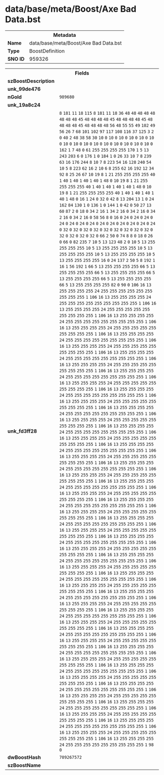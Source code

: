 <h1>data/base/meta/Boost/Axe Bad Data.bst</h1><table><tr><th colspan="100%">Metadata</th></tr><tr><td><b>Name</b></td><td>data/base/meta/Boost/Axe Bad Data.bst</td></tr><tr><td><b>Type</b></td><td>BoostDefinition</td></tr><tr><td><b>SNO ID</b></td><td>959326</td></tr></table>

<table><tr><th colspan="100%">Fields</th></tr><tr><td><b>szBoostDescription</b></td><td><code></code></td></tr><tr><td><b>unk_99de476</b></td><td><code></code></td></tr><tr><td><b>nGold</b></td><td><code>989680</code></td></tr><tr><td><b>unk_19a8c24</b></td><td></td></tr><tr><td><b>unk_fd3ff28</b></td><td><code>8</code>
<code>181</code>
<code>11</code>
<code>18</code>
<code>115</code>
<code>8</code>
<code>181</code>
<code>11</code>
<code>18</code>
<code>36</code>
<code>48</code>
<code>48</code>
<code>48</code>
<code>48</code>
<code>48</code>
<code>48</code>
<code>48</code>
<code>48</code>
<code>45</code>
<code>48</code>
<code>48</code>
<code>48</code>
<code>48</code>
<code>45</code>
<code>48</code>
<code>48</code>
<code>48</code>
<code>48</code>
<code>45</code>
<code>48</code>
<code>48</code>
<code>48</code>
<code>48</code>
<code>45</code>
<code>48</code>
<code>48</code>
<code>48</code>
<code>48</code>
<code>56</code>
<code>48</code>
<code>55</code>
<code>55</code>
<code>49</code>
<code>102</code>
<code>49</code>
<code>56</code>
<code>26</code>
<code>7</code>
<code>68</code>
<code>101</code>
<code>102</code>
<code>97</code>
<code>117</code>
<code>108</code>
<code>116</code>
<code>37</code>
<code>125</code>
<code>3</code>
<code>2</code>
<code>0</code>
<code>40</code>
<code>2</code>
<code>48</code>
<code>38</code>
<code>58</code>
<code>30</code>
<code>10</code>
<code>0</code>
<code>10</code>
<code>0</code>
<code>10</code>
<code>0</code>
<code>10</code>
<code>0</code>
<code>10</code>
<code>0</code>
<code>10</code>
<code>0</code>
<code>10</code>
<code>0</code>
<code>10</code>
<code>0</code>
<code>10</code>
<code>0</code>
<code>10</code>
<code>0</code>
<code>10</code>
<code>0</code>
<code>10</code>
<code>0</code>
<code>10</code>
<code>0</code>
<code>10</code>
<code>0</code>
<code>10</code>
<code>0</code>
<code>162</code>
<code>1</code>
<code>7</code>
<code>48</code>
<code>0</code>
<code>61</code>
<code>255</code>
<code>255</code>
<code>255</code>
<code>255</code>
<code>170</code>
<code>1</code>
<code>5</code>
<code>13</code>
<code>243</code>
<code>203</code>
<code>6</code>
<code>0</code>
<code>176</code>
<code>1</code>
<code>0</code>
<code>184</code>
<code>1</code>
<code>0</code>
<code>26</code>
<code>33</code>
<code>10</code>
<code>7</code>
<code>8</code>
<code>239</code>
<code>63</code>
<code>16</code>
<code>176</code>
<code>244</code>
<code>8</code>
<code>10</code>
<code>7</code>
<code>8</code>
<code>223</code>
<code>54</code>
<code>16</code>
<code>128</code>
<code>240</code>
<code>54</code>
<code>10</code>
<code>5</code>
<code>8</code>
<code>223</code>
<code>62</code>
<code>16</code>
<code>2</code>
<code>10</code>
<code>6</code>
<code>8</code>
<code>255</code>
<code>62</code>
<code>16</code>
<code>192</code>
<code>12</code>
<code>34</code>
<code>92</code>
<code>8</code>
<code>25</code>
<code>26</code>
<code>67</code>
<code>10</code>
<code>19</code>
<code>8</code>
<code>1</code>
<code>21</code>
<code>255</code>
<code>255</code>
<code>255</code>
<code>255</code>
<code>40</code>
<code>1</code>
<code>40</code>
<code>1</code>
<code>40</code>
<code>1</code>
<code>40</code>
<code>1</code>
<code>40</code>
<code>1</code>
<code>48</code>
<code>0</code>
<code>10</code>
<code>19</code>
<code>8</code>
<code>1</code>
<code>21</code>
<code>255</code>
<code>255</code>
<code>255</code>
<code>255</code>
<code>40</code>
<code>1</code>
<code>40</code>
<code>1</code>
<code>40</code>
<code>1</code>
<code>40</code>
<code>1</code>
<code>40</code>
<code>1</code>
<code>48</code>
<code>0</code>
<code>10</code>
<code>19</code>
<code>8</code>
<code>1</code>
<code>21</code>
<code>255</code>
<code>255</code>
<code>255</code>
<code>255</code>
<code>40</code>
<code>1</code>
<code>40</code>
<code>1</code>
<code>40</code>
<code>1</code>
<code>40</code>
<code>1</code>
<code>40</code>
<code>1</code>
<code>48</code>
<code>0</code>
<code>16</code>
<code>1</code>
<code>24</code>
<code>0</code>
<code>32</code>
<code>0</code>
<code>42</code>
<code>8</code>
<code>13</code>
<code>204</code>
<code>13</code>
<code>1</code>
<code>0</code>
<code>24</code>
<code>162</code>
<code>84</code>
<code>130</code>
<code>1</code>
<code>0</code>
<code>136</code>
<code>1</code>
<code>0</code>
<code>144</code>
<code>1</code>
<code>0</code>
<code>42</code>
<code>0</code>
<code>50</code>
<code>27</code>
<code>13</code>
<code>60</code>
<code>87</code>
<code>2</code>
<code>0</code>
<code>18</code>
<code>0</code>
<code>34</code>
<code>2</code>
<code>16</code>
<code>1</code>
<code>34</code>
<code>2</code>
<code>16</code>
<code>0</code>
<code>34</code>
<code>2</code>
<code>16</code>
<code>0</code>
<code>34</code>
<code>2</code>
<code>16</code>
<code>0</code>
<code>34</code>
<code>2</code>
<code>16</code>
<code>0</code>
<code>58</code>
<code>56</code>
<code>8</code>
<code>0</code>
<code>16</code>
<code>0</code>
<code>24</code>
<code>0</code>
<code>24</code>
<code>0</code>
<code>24</code>
<code>0</code>
<code>24</code>
<code>0</code>
<code>24</code>
<code>0</code>
<code>24</code>
<code>0</code>
<code>24</code>
<code>0</code>
<code>24</code>
<code>0</code>
<code>24</code>
<code>0</code>
<code>24</code>
<code>0</code>
<code>24</code>
<code>0</code>
<code>24</code>
<code>0</code>
<code>24</code>
<code>0</code>
<code>32</code>
<code>0</code>
<code>32</code>
<code>0</code>
<code>32</code>
<code>0</code>
<code>32</code>
<code>0</code>
<code>32</code>
<code>0</code>
<code>32</code>
<code>0</code>
<code>32</code>
<code>0</code>
<code>32</code>
<code>0</code>
<code>32</code>
<code>0</code>
<code>32</code>
<code>0</code>
<code>32</code>
<code>0</code>
<code>32</code>
<code>0</code>
<code>32</code>
<code>0</code>
<code>66</code>
<code>2</code>
<code>50</code>
<code>0</code>
<code>74</code>
<code>8</code>
<code>8</code>
<code>0</code>
<code>18</code>
<code>0</code>
<code>26</code>
<code>0</code>
<code>66</code>
<code>0</code>
<code>82</code>
<code>235</code>
<code>7</code>
<code>10</code>
<code>5</code>
<code>13</code>
<code>123</code>
<code>48</code>
<code>2</code>
<code>0</code>
<code>10</code>
<code>5</code>
<code>13</code>
<code>255</code>
<code>255</code>
<code>255</code>
<code>255</code>
<code>10</code>
<code>5</code>
<code>13</code>
<code>255</code>
<code>255</code>
<code>255</code>
<code>255</code>
<code>10</code>
<code>5</code>
<code>13</code>
<code>255</code>
<code>255</code>
<code>255</code>
<code>255</code>
<code>10</code>
<code>5</code>
<code>13</code>
<code>255</code>
<code>255</code>
<code>255</code>
<code>255</code>
<code>10</code>
<code>5</code>
<code>13</code>
<code>255</code>
<code>255</code>
<code>255</code>
<code>255</code>
<code>16</code>
<code>0</code>
<code>24</code>
<code>137</code>
<code>2</code>
<code>50</code>
<code>5</code>
<code>8</code>
<code>192</code>
<code>1</code>
<code>16</code>
<code>1</code>
<code>56</code>
<code>192</code>
<code>1</code>
<code>66</code>
<code>5</code>
<code>13</code>
<code>255</code>
<code>255</code>
<code>255</code>
<code>255</code>
<code>66</code>
<code>5</code>
<code>13</code>
<code>255</code>
<code>255</code>
<code>255</code>
<code>255</code>
<code>66</code>
<code>5</code>
<code>13</code>
<code>255</code>
<code>255</code>
<code>255</code>
<code>255</code>
<code>66</code>
<code>5</code>
<code>13</code>
<code>255</code>
<code>255</code>
<code>255</code>
<code>255</code>
<code>66</code>
<code>5</code>
<code>13</code>
<code>255</code>
<code>255</code>
<code>255</code>
<code>255</code>
<code>66</code>
<code>5</code>
<code>13</code>
<code>255</code>
<code>255</code>
<code>255</code>
<code>255</code>
<code>82</code>
<code>0</code>
<code>90</code>
<code>0</code>
<code>106</code>
<code>16</code>
<code>13</code>
<code>255</code>
<code>255</code>
<code>255</code>
<code>255</code>
<code>24</code>
<code>255</code>
<code>255</code>
<code>255</code>
<code>255</code>
<code>255</code>
<code>255</code>
<code>255</code>
<code>255</code>
<code>255</code>
<code>1</code>
<code>106</code>
<code>16</code>
<code>13</code>
<code>255</code>
<code>255</code>
<code>255</code>
<code>255</code>
<code>24</code>
<code>255</code>
<code>255</code>
<code>255</code>
<code>255</code>
<code>255</code>
<code>255</code>
<code>255</code>
<code>255</code>
<code>255</code>
<code>1</code>
<code>106</code>
<code>16</code>
<code>13</code>
<code>255</code>
<code>255</code>
<code>255</code>
<code>255</code>
<code>24</code>
<code>255</code>
<code>255</code>
<code>255</code>
<code>255</code>
<code>255</code>
<code>255</code>
<code>255</code>
<code>255</code>
<code>255</code>
<code>1</code>
<code>106</code>
<code>16</code>
<code>13</code>
<code>255</code>
<code>255</code>
<code>255</code>
<code>255</code>
<code>24</code>
<code>255</code>
<code>255</code>
<code>255</code>
<code>255</code>
<code>255</code>
<code>255</code>
<code>255</code>
<code>255</code>
<code>255</code>
<code>1</code>
<code>106</code>
<code>16</code>
<code>13</code>
<code>255</code>
<code>255</code>
<code>255</code>
<code>255</code>
<code>24</code>
<code>255</code>
<code>255</code>
<code>255</code>
<code>255</code>
<code>255</code>
<code>255</code>
<code>255</code>
<code>255</code>
<code>255</code>
<code>1</code>
<code>106</code>
<code>16</code>
<code>13</code>
<code>255</code>
<code>255</code>
<code>255</code>
<code>255</code>
<code>24</code>
<code>255</code>
<code>255</code>
<code>255</code>
<code>255</code>
<code>255</code>
<code>255</code>
<code>255</code>
<code>255</code>
<code>255</code>
<code>1</code>
<code>106</code>
<code>16</code>
<code>13</code>
<code>255</code>
<code>255</code>
<code>255</code>
<code>255</code>
<code>24</code>
<code>255</code>
<code>255</code>
<code>255</code>
<code>255</code>
<code>255</code>
<code>255</code>
<code>255</code>
<code>255</code>
<code>255</code>
<code>1</code>
<code>106</code>
<code>16</code>
<code>13</code>
<code>255</code>
<code>255</code>
<code>255</code>
<code>255</code>
<code>24</code>
<code>255</code>
<code>255</code>
<code>255</code>
<code>255</code>
<code>255</code>
<code>255</code>
<code>255</code>
<code>255</code>
<code>255</code>
<code>1</code>
<code>106</code>
<code>16</code>
<code>13</code>
<code>255</code>
<code>255</code>
<code>255</code>
<code>255</code>
<code>24</code>
<code>255</code>
<code>255</code>
<code>255</code>
<code>255</code>
<code>255</code>
<code>255</code>
<code>255</code>
<code>255</code>
<code>255</code>
<code>1</code>
<code>106</code>
<code>16</code>
<code>13</code>
<code>255</code>
<code>255</code>
<code>255</code>
<code>255</code>
<code>24</code>
<code>255</code>
<code>255</code>
<code>255</code>
<code>255</code>
<code>255</code>
<code>255</code>
<code>255</code>
<code>255</code>
<code>255</code>
<code>1</code>
<code>106</code>
<code>16</code>
<code>13</code>
<code>255</code>
<code>255</code>
<code>255</code>
<code>255</code>
<code>24</code>
<code>255</code>
<code>255</code>
<code>255</code>
<code>255</code>
<code>255</code>
<code>255</code>
<code>255</code>
<code>255</code>
<code>255</code>
<code>1</code>
<code>106</code>
<code>16</code>
<code>13</code>
<code>255</code>
<code>255</code>
<code>255</code>
<code>255</code>
<code>24</code>
<code>255</code>
<code>255</code>
<code>255</code>
<code>255</code>
<code>255</code>
<code>255</code>
<code>255</code>
<code>255</code>
<code>255</code>
<code>1</code>
<code>106</code>
<code>16</code>
<code>13</code>
<code>255</code>
<code>255</code>
<code>255</code>
<code>255</code>
<code>24</code>
<code>255</code>
<code>255</code>
<code>255</code>
<code>255</code>
<code>255</code>
<code>255</code>
<code>255</code>
<code>255</code>
<code>255</code>
<code>1</code>
<code>106</code>
<code>16</code>
<code>13</code>
<code>255</code>
<code>255</code>
<code>255</code>
<code>255</code>
<code>24</code>
<code>255</code>
<code>255</code>
<code>255</code>
<code>255</code>
<code>255</code>
<code>255</code>
<code>255</code>
<code>255</code>
<code>255</code>
<code>1</code>
<code>106</code>
<code>16</code>
<code>13</code>
<code>255</code>
<code>255</code>
<code>255</code>
<code>255</code>
<code>24</code>
<code>255</code>
<code>255</code>
<code>255</code>
<code>255</code>
<code>255</code>
<code>255</code>
<code>255</code>
<code>255</code>
<code>255</code>
<code>1</code>
<code>106</code>
<code>16</code>
<code>13</code>
<code>255</code>
<code>255</code>
<code>255</code>
<code>255</code>
<code>24</code>
<code>255</code>
<code>255</code>
<code>255</code>
<code>255</code>
<code>255</code>
<code>255</code>
<code>255</code>
<code>255</code>
<code>255</code>
<code>1</code>
<code>106</code>
<code>16</code>
<code>13</code>
<code>255</code>
<code>255</code>
<code>255</code>
<code>255</code>
<code>24</code>
<code>255</code>
<code>255</code>
<code>255</code>
<code>255</code>
<code>255</code>
<code>255</code>
<code>255</code>
<code>255</code>
<code>255</code>
<code>1</code>
<code>106</code>
<code>16</code>
<code>13</code>
<code>255</code>
<code>255</code>
<code>255</code>
<code>255</code>
<code>24</code>
<code>255</code>
<code>255</code>
<code>255</code>
<code>255</code>
<code>255</code>
<code>255</code>
<code>255</code>
<code>255</code>
<code>255</code>
<code>1</code>
<code>106</code>
<code>16</code>
<code>13</code>
<code>255</code>
<code>255</code>
<code>255</code>
<code>255</code>
<code>24</code>
<code>255</code>
<code>255</code>
<code>255</code>
<code>255</code>
<code>255</code>
<code>255</code>
<code>255</code>
<code>255</code>
<code>255</code>
<code>1</code>
<code>106</code>
<code>16</code>
<code>13</code>
<code>255</code>
<code>255</code>
<code>255</code>
<code>255</code>
<code>24</code>
<code>255</code>
<code>255</code>
<code>255</code>
<code>255</code>
<code>255</code>
<code>255</code>
<code>255</code>
<code>255</code>
<code>255</code>
<code>1</code>
<code>106</code>
<code>16</code>
<code>13</code>
<code>255</code>
<code>255</code>
<code>255</code>
<code>255</code>
<code>24</code>
<code>255</code>
<code>255</code>
<code>255</code>
<code>255</code>
<code>255</code>
<code>255</code>
<code>255</code>
<code>255</code>
<code>255</code>
<code>1</code>
<code>106</code>
<code>16</code>
<code>13</code>
<code>255</code>
<code>255</code>
<code>255</code>
<code>255</code>
<code>24</code>
<code>255</code>
<code>255</code>
<code>255</code>
<code>255</code>
<code>255</code>
<code>255</code>
<code>255</code>
<code>255</code>
<code>255</code>
<code>1</code>
<code>106</code>
<code>16</code>
<code>13</code>
<code>255</code>
<code>255</code>
<code>255</code>
<code>255</code>
<code>24</code>
<code>255</code>
<code>255</code>
<code>255</code>
<code>255</code>
<code>255</code>
<code>255</code>
<code>255</code>
<code>255</code>
<code>255</code>
<code>1</code>
<code>106</code>
<code>16</code>
<code>13</code>
<code>255</code>
<code>255</code>
<code>255</code>
<code>255</code>
<code>24</code>
<code>255</code>
<code>255</code>
<code>255</code>
<code>255</code>
<code>255</code>
<code>255</code>
<code>255</code>
<code>255</code>
<code>255</code>
<code>1</code>
<code>106</code>
<code>16</code>
<code>13</code>
<code>255</code>
<code>255</code>
<code>255</code>
<code>255</code>
<code>24</code>
<code>255</code>
<code>255</code>
<code>255</code>
<code>255</code>
<code>255</code>
<code>255</code>
<code>255</code>
<code>255</code>
<code>255</code>
<code>1</code>
<code>106</code>
<code>16</code>
<code>13</code>
<code>255</code>
<code>255</code>
<code>255</code>
<code>255</code>
<code>24</code>
<code>255</code>
<code>255</code>
<code>255</code>
<code>255</code>
<code>255</code>
<code>255</code>
<code>255</code>
<code>255</code>
<code>255</code>
<code>1</code>
<code>106</code>
<code>16</code>
<code>13</code>
<code>255</code>
<code>255</code>
<code>255</code>
<code>255</code>
<code>24</code>
<code>255</code>
<code>255</code>
<code>255</code>
<code>255</code>
<code>255</code>
<code>255</code>
<code>255</code>
<code>255</code>
<code>255</code>
<code>1</code>
<code>106</code>
<code>16</code>
<code>13</code>
<code>255</code>
<code>255</code>
<code>255</code>
<code>255</code>
<code>24</code>
<code>255</code>
<code>255</code>
<code>255</code>
<code>255</code>
<code>255</code>
<code>255</code>
<code>255</code>
<code>255</code>
<code>255</code>
<code>1</code>
<code>106</code>
<code>16</code>
<code>13</code>
<code>255</code>
<code>255</code>
<code>255</code>
<code>255</code>
<code>24</code>
<code>255</code>
<code>255</code>
<code>255</code>
<code>255</code>
<code>255</code>
<code>255</code>
<code>255</code>
<code>255</code>
<code>255</code>
<code>1</code>
<code>106</code>
<code>16</code>
<code>13</code>
<code>255</code>
<code>255</code>
<code>255</code>
<code>255</code>
<code>24</code>
<code>255</code>
<code>255</code>
<code>255</code>
<code>255</code>
<code>255</code>
<code>255</code>
<code>255</code>
<code>255</code>
<code>255</code>
<code>1</code>
<code>106</code>
<code>16</code>
<code>13</code>
<code>255</code>
<code>255</code>
<code>255</code>
<code>255</code>
<code>24</code>
<code>255</code>
<code>255</code>
<code>255</code>
<code>255</code>
<code>255</code>
<code>255</code>
<code>255</code>
<code>255</code>
<code>255</code>
<code>1</code>
<code>106</code>
<code>16</code>
<code>13</code>
<code>255</code>
<code>255</code>
<code>255</code>
<code>255</code>
<code>24</code>
<code>255</code>
<code>255</code>
<code>255</code>
<code>255</code>
<code>255</code>
<code>255</code>
<code>255</code>
<code>255</code>
<code>255</code>
<code>1</code>
<code>106</code>
<code>16</code>
<code>13</code>
<code>255</code>
<code>255</code>
<code>255</code>
<code>255</code>
<code>24</code>
<code>255</code>
<code>255</code>
<code>255</code>
<code>255</code>
<code>255</code>
<code>255</code>
<code>255</code>
<code>255</code>
<code>255</code>
<code>1</code>
<code>106</code>
<code>16</code>
<code>13</code>
<code>255</code>
<code>255</code>
<code>255</code>
<code>255</code>
<code>24</code>
<code>255</code>
<code>255</code>
<code>255</code>
<code>255</code>
<code>255</code>
<code>255</code>
<code>255</code>
<code>255</code>
<code>255</code>
<code>1</code>
<code>106</code>
<code>16</code>
<code>13</code>
<code>255</code>
<code>255</code>
<code>255</code>
<code>255</code>
<code>24</code>
<code>255</code>
<code>255</code>
<code>255</code>
<code>255</code>
<code>255</code>
<code>255</code>
<code>255</code>
<code>255</code>
<code>255</code>
<code>1</code>
<code>106</code>
<code>16</code>
<code>13</code>
<code>255</code>
<code>255</code>
<code>255</code>
<code>255</code>
<code>24</code>
<code>255</code>
<code>255</code>
<code>255</code>
<code>255</code>
<code>255</code>
<code>255</code>
<code>255</code>
<code>255</code>
<code>255</code>
<code>1</code>
<code>106</code>
<code>16</code>
<code>13</code>
<code>255</code>
<code>255</code>
<code>255</code>
<code>255</code>
<code>24</code>
<code>255</code>
<code>255</code>
<code>255</code>
<code>255</code>
<code>255</code>
<code>255</code>
<code>255</code>
<code>255</code>
<code>255</code>
<code>1</code>
<code>106</code>
<code>16</code>
<code>13</code>
<code>255</code>
<code>255</code>
<code>255</code>
<code>255</code>
<code>24</code>
<code>255</code>
<code>255</code>
<code>255</code>
<code>255</code>
<code>255</code>
<code>255</code>
<code>255</code>
<code>255</code>
<code>255</code>
<code>1</code>
<code>106</code>
<code>16</code>
<code>13</code>
<code>255</code>
<code>255</code>
<code>255</code>
<code>255</code>
<code>24</code>
<code>255</code>
<code>255</code>
<code>255</code>
<code>255</code>
<code>255</code>
<code>255</code>
<code>255</code>
<code>255</code>
<code>255</code>
<code>1</code>
<code>106</code>
<code>16</code>
<code>13</code>
<code>255</code>
<code>255</code>
<code>255</code>
<code>255</code>
<code>24</code>
<code>255</code>
<code>255</code>
<code>255</code>
<code>255</code>
<code>255</code>
<code>255</code>
<code>255</code>
<code>255</code>
<code>255</code>
<code>1</code>
<code>106</code>
<code>16</code>
<code>13</code>
<code>255</code>
<code>255</code>
<code>255</code>
<code>255</code>
<code>24</code>
<code>255</code>
<code>255</code>
<code>255</code>
<code>255</code>
<code>255</code>
<code>255</code>
<code>255</code>
<code>255</code>
<code>255</code>
<code>1</code>
<code>106</code>
<code>16</code>
<code>13</code>
<code>255</code>
<code>255</code>
<code>255</code>
<code>255</code>
<code>24</code>
<code>255</code>
<code>255</code>
<code>255</code>
<code>255</code>
<code>255</code>
<code>255</code>
<code>255</code>
<code>255</code>
<code>255</code>
<code>1</code>
<code>106</code>
<code>16</code>
<code>13</code>
<code>255</code>
<code>255</code>
<code>255</code>
<code>255</code>
<code>24</code>
<code>255</code>
<code>255</code>
<code>255</code>
<code>255</code>
<code>255</code>
<code>255</code>
<code>255</code>
<code>255</code>
<code>255</code>
<code>1</code>
<code>106</code>
<code>16</code>
<code>13</code>
<code>255</code>
<code>255</code>
<code>255</code>
<code>255</code>
<code>24</code>
<code>255</code>
<code>255</code>
<code>255</code>
<code>255</code>
<code>255</code>
<code>255</code>
<code>255</code>
<code>255</code>
<code>255</code>
<code>1</code>
<code>106</code>
<code>16</code>
<code>13</code>
<code>255</code>
<code>255</code>
<code>255</code>
<code>255</code>
<code>24</code>
<code>255</code>
<code>255</code>
<code>255</code>
<code>255</code>
<code>255</code>
<code>255</code>
<code>255</code>
<code>255</code>
<code>255</code>
<code>1</code>
<code>106</code>
<code>16</code>
<code>13</code>
<code>255</code>
<code>255</code>
<code>255</code>
<code>255</code>
<code>24</code>
<code>255</code>
<code>255</code>
<code>255</code>
<code>255</code>
<code>255</code>
<code>255</code>
<code>255</code>
<code>255</code>
<code>255</code>
<code>1</code>
<code>106</code>
<code>16</code>
<code>13</code>
<code>255</code>
<code>255</code>
<code>255</code>
<code>255</code>
<code>24</code>
<code>255</code>
<code>255</code>
<code>255</code>
<code>255</code>
<code>255</code>
<code>255</code>
<code>255</code>
<code>255</code>
<code>255</code>
<code>1</code>
<code>106</code>
<code>16</code>
<code>13</code>
<code>255</code>
<code>255</code>
<code>255</code>
<code>255</code>
<code>24</code>
<code>255</code>
<code>255</code>
<code>255</code>
<code>255</code>
<code>255</code>
<code>255</code>
<code>255</code>
<code>255</code>
<code>255</code>
<code>1</code>
<code>106</code>
<code>16</code>
<code>13</code>
<code>255</code>
<code>255</code>
<code>255</code>
<code>255</code>
<code>24</code>
<code>255</code>
<code>255</code>
<code>255</code>
<code>255</code>
<code>255</code>
<code>255</code>
<code>255</code>
<code>255</code>
<code>255</code>
<code>1</code>
<code>106</code>
<code>16</code>
<code>13</code>
<code>255</code>
<code>255</code>
<code>255</code>
<code>255</code>
<code>24</code>
<code>255</code>
<code>255</code>
<code>255</code>
<code>255</code>
<code>255</code>
<code>255</code>
<code>255</code>
<code>255</code>
<code>255</code>
<code>1</code>
<code>98</code>
<code>0</code>
</td></tr><tr><td><b>dwBoostHash</b></td><td><code>709267572</code></td></tr><tr><td><b>szBoostName</b></td><td><code></code></td></tr></table>

